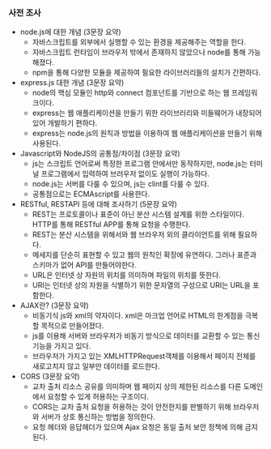 ### 사전 조사
- node.js에 대한 개념 (3문장 요약)
    - 자바스크립트를 외부에서 실행할 수 있는 환경을 제공해주는 역할을 한다.
    - 자바스크립트 런타임이 브라우저 밖에서 존재하지 않았으나 node를 통해 가능해졌다.
    - npm을 통해 다양한 모듈을 제공하여 필요한 라이브러리들의 설치가 간편하다.
- express.js 대한 개념 (3문장 요약)
    - node의 핵심 모듈인 http와 connect 컴포넌트를 기반으로 하는 웹 프레임워크이다.
    - express는 웹 애플리케이션을 만들기 위한 라이브러리와 미들웨어가 내장되어있어 개발하기 편하다.
    - express는 node.js의 원칙과 방법을 이용하여 웹 애플리케이션을 만들기 위해 사용된다.
- Javascript와 NodeJS의 공통점/차이점 (3문장 요약)
    - js는 스크립트 언어로써 특정한 프로그램 안에서만 동작하지만, node.js는 터미널 프로그램에서 입력하여 브러우저 없이도 실행이 가능하다.
    - node.js는 서버를 다룰 수 있으며, js는 clint를 다룰 수 있다.
    - 공통점으로는 ECMAscript를 사용한다.
- RESTful, RESTAPI 등에 대해 조사하기 (5문장 요약)
    - REST는 프로토콜이나 표준이 아닌 분산 시스템 설계를 위한 스타일이다. HTTP를 통해 RESTful APP를 통해 요청을 수행한다.
    - REST는 분산 시스템을 위해서와 웹 브라우저 외의 클라이언트를 위해 필요하다.
    - 메세지를 단순히 표현할 수 있고 웹의 원칙인 확장에 유연하다. 그러나 표준과 스키마가 없어 API를 만들어야한다.
    - URL은 인터넷 상 자원의 위치를 의미하며 파일의 위치를 뜻한다.
    - URI는 인터넷 상의 자원을 식별하기 위한 문자열의 구성으로 URI는 URL을 포함한다.
- AJAX란? (3문장 요약)
    - 비동기식 js와 xml의 약자이다. xml은 마크업 언어로 HTML의 한계점을 극복할 목적으로 만들어졌다.
    - js를 이용해 서버와 브라우저가 비동기 방식으로 데이터를 교환할 수 있는 통신기능을 가지고 있다.
    - 브라우저가 가지고 있는 XMLHTTPRequest객체를 이용해서 페이지 전체를 새로고치지 않고 일부만 데이터를 로드한다.
- CORS (3문장 요약)
    - 교차 출처 리소스 공유를 의미하며 웹 페이지 상의 제한된 리소스를 다른 도메인에서 요청할 수 있게 허용하는 구조이다.
    - CORS는 교차 출처 요청을 허용하는 것이 안전한지를 판별하기 위해 브라우저와 서버가 상호 통신하는 방법을 정의한다.
    - 요청 헤더와 응답헤더가 있으며 Ajax 요청은 동일 출처 보안 정책에 의해 금지된다.
